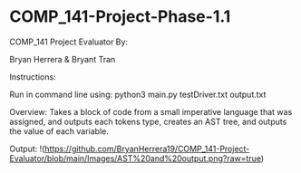 # COMP_141-Project-Phase-1.1
COMP_141 Project Evaluator By:

Bryan Herrera & Bryant Tran

Instructions:

Run in command line using: python3 main.py testDriver.txt output.txt

Overview:
Takes a block of code from a small imperative language that was assigned, and outputs
each tokens type, creates an AST tree, and outputs the value of each variable.

Output:
!(https://github.com/BryanHerrera19/COMP_141-Project-Evaluator/blob/main/Images/AST%20and%20output.png?raw=true)
